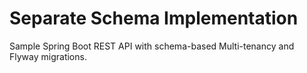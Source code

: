 # Separate Schema Implementation

Sample Spring Boot REST API with schema-based Multi-tenancy and Flyway migrations.

